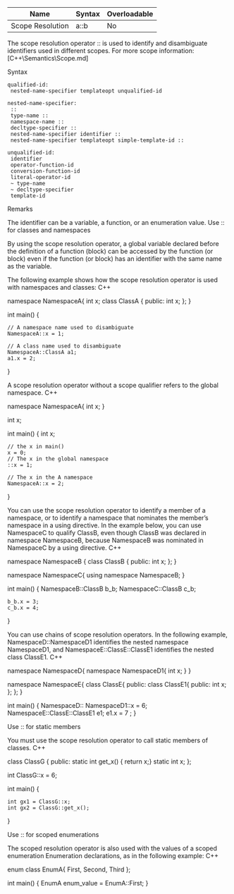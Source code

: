| Name | Syntax | Overloadable |
|------|--------|--------------|
| Scope Resolution | a::b | No |


The scope resolution operator :: is used to identify and disambiguate identifiers used in different scopes. For more scope information:
[C++\Semantics\Scope.md]


Syntax

    qualified-id:
     nested-name-specifier templateopt unqualified-id

    nested-name-specifier:
     ::
     type-name ::
     namespace-name ::
     decltype-specifier ::
     nested-name-specifier identifier ::
     nested-name-specifier templateopt simple-template-id ::

    unqualified-id:
     identifier
     operator-function-id
     conversion-function-id
     literal-operator-id
     ~ type-name
     ~ decltype-specifier
     template-id

Remarks

The identifier can be a variable, a function, or an enumeration value.
Use :: for classes and namespaces

By using the scope resolution operator, a global variable declared before the definition of a function (block) can be accessed by the function (or block) even if the function (or block) has an identifier with the same name as the variable.

The following example shows how the scope resolution operator is used with namespaces and classes:
C++

namespace NamespaceA{
    int x;
    class ClassA {
    public:
        int x;
    };
}

int main() {

    // A namespace name used to disambiguate
    NamespaceA::x = 1;

    // A class name used to disambiguate
    NamespaceA::ClassA a1;
    a1.x = 2;
}

A scope resolution operator without a scope qualifier refers to the global namespace.
C++

  namespace NamespaceA{
    int x;
  }

  int x;

  int main() {
    int x;

    // the x in main()
    x = 0;
    // The x in the global namespace
    ::x = 1;

    // The x in the A namespace
    NamespaceA::x = 2;
  }

You can use the scope resolution operator to identify a member of a namespace, or to identify a namespace that nominates the member’s namespace in a using directive. In the example below, you can use NamespaceC to qualify ClassB, even though ClassB was declared in namespace NamespaceB, because NamespaceB was nominated in NamespaceC by a using directive.
C++

  namespace NamespaceB {
    class ClassB {
    public:
        int x;
    };
  }

  namespace NamespaceC{
    using namespace NamespaceB;
  }

  int main() {
    NamespaceB::ClassB b_b;
    NamespaceC::ClassB c_b;

    b_b.x = 3;
    c_b.x = 4;
  }

You can use chains of scope resolution operators. In the following example, NamespaceD::NamespaceD1 identifies the nested namespace NamespaceD1, and NamespaceE::ClassE::ClassE1 identifies the nested class ClassE1.
C++

  namespace NamespaceD{
    namespace NamespaceD1{
      int x;
    }
  }

  namespace NamespaceE{
    class ClassE{
    public:
        class ClassE1{
        public:
          int x;
        };
    };
  }

int main() {
    NamespaceD:: NamespaceD1::x = 6;
    NamespaceE::ClassE::ClassE1 e1;
    e1.x = 7  ;
}

Use :: for static members

You must use the scope resolution operator to call static members of classes.
C++

  class ClassG {
  public:
    static int get_x() { return x;}
    static int x;
  };

  int ClassG::x = 6;

  int main() {

    int gx1 = ClassG::x;
    int gx2 = ClassG::get_x();
  }

Use :: for scoped enumerations

The scoped resolution operator is also used with the values of a scoped enumeration Enumeration declarations, as in the following example:
C++

  enum class EnumA{
    First,
    Second,
    Third
  };

  int main() {
    EnumA enum_value = EnumA::First;
  }
